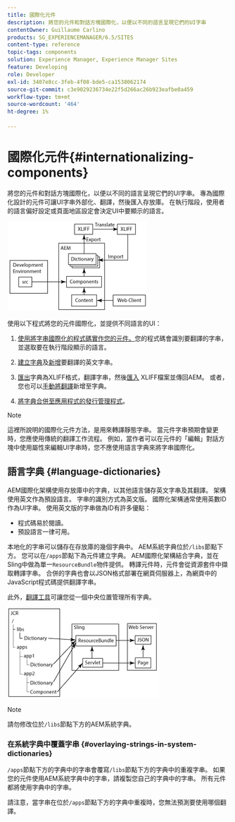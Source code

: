 ```yaml
---
title: 國際化元件
description: 將您的元件和對話方塊國際化，以便以不同的語言呈現它們的UI字串
contentOwner: Guillaume Carlino
products: SG_EXPERIENCEMANAGER/6.5/SITES
content-type: reference
topic-tags: components
solution: Experience Manager, Experience Manager Sites
feature: Developing
role: Developer
exl-id: 3407e8cc-3feb-4f08-bde5-ca1538062174
source-git-commit: c3e9029236734e22f5d266ac26b923eafbe0a459
workflow-type: tm+mt
source-wordcount: '464'
ht-degree: 1%

---
```


# 國際化元件{#internationalizing-components}

將您的元件和對話方塊國際化，以便以不同的語言呈現它們的UI字串。 專為國際化設計的元件可讓UI字串外部化、翻譯，然後匯入存放庫。 在執行階段，使用者的語言偏好設定或頁面地區設定會決定UI中要顯示的語言。

![chlimage_1-9](assets/chlimage_1-9a.png)

使用以下程式將您的元件國際化，並提供不同語言的UI：

1. [使用將字串國際化的程式碼實作您的元件。](/help/sites-developing/i18n-dev.md)您的程式碼會識別要翻譯的字串，並選取要在執行階段顯示的語言。
1. [建立字典](/help/sites-developing/i18n-translator.md#creating-a-dictionary)及[新增](/help/sites-developing/i18n-translator.md#adding-changing-and-removing-strings)要翻譯的英文字串。

1. [匯出](/help/sites-developing/i18n-translator.md#exporting-a-dictionary)字典為XLIFF格式，翻譯字串，然後[匯入](/help/sites-developing/i18n-translator.md#importing-a-dictionary) XLIFF檔案並傳回AEM。 或者，您也可以[手動將翻譯](/help/sites-developing/i18n-translator.md#editing-translated-strings)新增至字典。

1. [將字典合併至應用程式的發行管理程式](/help/sites-developing/i18n-translator.md#publishing-dictionaries)。

>[!NOTE]
>
>這裡所說明的國際化元件方法，是用來轉譯靜態字串。 當元件字串預期會變更時，您應使用傳統的翻譯工作流程。 例如，當作者可以在元件的「編輯」對話方塊中使用屬性來編輯UI字串時，您不應使用語言字典來將字串國際化。

## 語言字典 {#language-dictionaries}

AEM國際化架構使用存放庫中的字典，以其他語言儲存英文字串及其翻譯。 架構使用英文作為預設語言。 字串的識別方式為英文版。 國際化架構通常使用英數ID作為UI字串。 使用英文版的字串做為ID有許多優點：

* 程式碼易於閱讀。
* 預設語言一律可用。

本地化的字串可以儲存在存放庫的幾個字典中。 AEM系統字典位於`/libs`節點下方。 您可以在`/apps`節點下為元件建立字典。 AEM國際化架構結合字典，並在Sling中做為單一`ResourceBundle`物件提供。 轉譯元件時，元件會從資源套件中擷取轉譯字串。 合併的字典也會以JSON格式部署在網頁伺服器上，為網頁中的JavaScript程式碼提供翻譯字串。

此外，[翻譯工具](/help/sites-developing/i18n-translator.md)可讓您從一個中央位置管理所有字典。

![chlimage_1-10](assets/chlimage_1-10a.png)

>[!NOTE]
>
>請勿修改位於`/libs`節點下方的AEM系統字典。

### 在系統字典中覆蓋字串 {#overlaying-strings-in-system-dictionaries}

`/apps`節點下方的字典中的字串會覆寫`/libs`節點下方的字典中的重複字串。 如果您的元件使用AEM系統字典中的字串，請複製您自己的字典中的字串。 所有元件都將使用字典中的字串。

請注意，當字串在位於`/apps`節點下方的字典中重複時，您無法預測要使用哪個翻譯。
